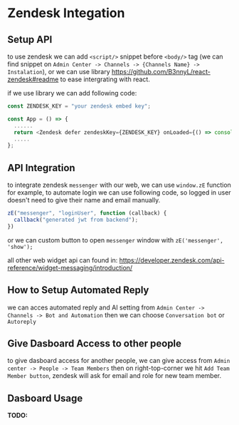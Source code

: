 
# Zendesk Integation 

## Setup API
to use zendesk we can add `<script/>` snippet before `<body/>` tag (we can find snippet on `Admin Center -> Channels -> {Channels Name} -> Instalation`), or we can use library https://github.com/B3nnyL/react-zendesk#readme to ease intergrating with react.

if we use library we can add following code: 
```typescript
const ZENDESK_KEY = "your zendesk embed key";

const App = () => {
  ......
  return <Zendesk defer zendeskKey={ZENDESK_KEY} onLoaded={() => console.log('is loaded')} />;
  .....
};
```

## API Integration 
to integrate zendesk `messenger` with our web, we can use `window.zE` function for example, to automate login we can use following code, so logged in user doesn't need to give their name and email manually.

```javascript
zE("messenger", "loginUser", function (callback) {
  callback("generated jwt from backend");
})
```

or we can custom button to open `messenger` window with `zE('messenger', 'show');`

all other web widget api can found in: https://developer.zendesk.com/api-reference/widget-messaging/introduction/

## How to Setup Automated Reply
we can acces automated reply and AI setting from `Admin Center -> Channels -> Bot and Automation` then we can choose `Conversation bot` or `Autoreply`

## Give Dasboard Access to other people 
to give dasboard access for another people, we can give access from `Admin center -> People -> Team Members` then on right-top-corner we hit `Add Team Member button`, zendesk will ask for email and role for new team member.

## Dasboard Usage 

**TODO:**

